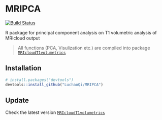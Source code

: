 # MRIPCA
[![Build Status](https://travis-ci.org/LuchaoQi/MRIPCA.svg?branch=master)](https://travis-ci.org/LuchaoQi/MRIPCA)

R package for principal component analysis on T1 volumetric analysis of MRIcloud output

> All functions (PCA, Visulization etc.) are compiled into package [`MRIcloudT1volumetrics`](https://github.com/bcaffo/MRIcloudT1volumetrics)

## Installation

```R
# install.packages("devtools")
devtools::install_github("LuchaoQi/MRIPCA")
```

## Update

Check the latest version [`MRIcloudT1volumetrics`](https://github.com/bcaffo/MRIcloudT1volumetrics)
